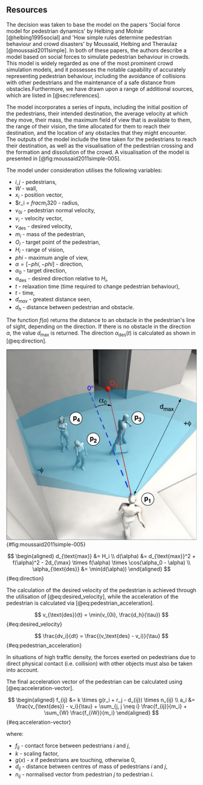 ## Resources

The decision was taken to base the model on the papers 'Social force model for pedestrian dynamics' by Helbing and Molnár [@helbing1995social] and 'How simple rules determine pedestrian behaviour and crowd disasters' by Moussaïd, Helbing and Theraulaz [@moussaid2011simple]. In both of these papers, the authors describe a model based on social forces to simulate pedestrian behaviour in crowds. This model is widely regarded as one of the most prominent crowd simulation models, and it possesses the notable capability of accurately representing pedestrian behaviour, including the avoidance of collisions with other pedestrians and the maintenance of a safe distance from obstacles.Furthermore, we have drawn upon a range of additional sources, which are listed in [@sec:references].

The model incorporates a series of inputs, including the initial position of the pedestrians, their intended destination, the average velocity at which they move, their mass, the maximum field of view that is available to them, the range of their vision, the time allocated for them to reach their destination, and the location of any obstacles that they might encounter. The outputs of the model include the time taken for the pedestrians to reach their destination, as well as the visualisation of the pedestrian crossing and the formation and dissolution of the crowd. A visualisation of the model is presented in [@fig:moussaid2011simple-005].

The model under consideration utilises the following variables:

- $i, j$ - pedestrians,
- $W$ - wall,
- $x_i$ - position vector,
- $r_i = $frac{m_i}{320}$ - radius,
- $v_{0i}$ - pedestrian normal velocity,
- $v_i$ - velocity vector,
- $v_{\text{des}}$ - desired velocity,
- $m_i$ - mass of the pedestrian,
- $O_i$ - target point of the pedestrian,
- $H_i$ - range of vision,
- $phi$ - maximum angle of view,
- $\alpha = [-phi , -phi]$ - direction,
- $\alpha_0$ - target direction,
- $\alpha_{\text{des}}$ - desired direction relative to $H_i$,
- $t$ - relaxation time (time required to change pedestrian behaviour),
- $t$ - time,
- $d_{max}$ - greatest distance seen,
- $d_h$ - distance between pedestrian and obstacle.

The function $f(\alpha)$ returns the distance to an obstacle in the pedestrian's line of sight, depending on the direction. If there is no obstacle in the direction $\alpha$, the value $d_{\max}$ is returned. The direction $\alpha_{\text{des}}(t)$ is calculated as shown in [@eq:direction].

![Illustration of a pedestrian $p_1$ facing three other objects and trying to reach the target point $O_1$ marked in red; the blue dashed line corresponds to the line of sight [@moussaid2011simple]](images/moussaid2011simple-005.png){#fig:moussaid2011simple-005}

$$
\begin{aligned}
d_{\text{max}} &= H_i \\
d(\alpha) &= d_{\text{max}}^2 + f(\alpha)^2 - 2d_{\max} \times f(\alpha) \times \cos(\alpha_0 - \alpha) \\
\alpha_{\text{des}} &= \min(d(\alpha))
\end{aligned}
$$ {#eq:direction}

The calculation of the desired velocity of the pedestrian is achieved through the utilisation of [@eq:desired_velocity], while the acceleration of the pedestrian is calculated via [@eq:pedestrian_acceleration].

$$
v_{\text{des}}(t) = \min(v_{0i}, \frac{d_h}{\tau})
$$ {#eq:desired_velocity}

$$
\frac{dv_i}{dt} = \frac{(v_\text{des} - v_i)}{\tau}
$$ {#eq:pedestrian_acceleration}

In situations of high traffic density, the forces exerted on pedestrians due to direct physical contact (i.e. collision) with other objects must also be taken into account.

The final acceleration vector of the pedestrian can be calculated using [@eq:acceleration-vector].

$$
\begin{aligned}
f_{ij} &= k \times g(r_i + r_j - d_{ij}) \times n_{ij} \\
a_i &= \frac{v_{\text{des}} - v_i}{\tau} + \sum_{j, j \neq i} \frac{f_{ij}}{m_i} + \sum_{W} \frac{f_{iW}}{m_i}
\end{aligned}
$$ {#eq:acceleration-vector}

where:

- $f_{ij}$ - contact force between pedestrians $i$ and $j$,
- $k$ - scaling factor,
- $g(x)$ - $x$ if pedestrians are touching, otherwise 0,
- $d_{ij}$ - distance between centres of mass of pedestrians $i$ and $j$,
- $n_{ij}$ - normalised vector from pedestrian $j$ to pedestrian $i$.
